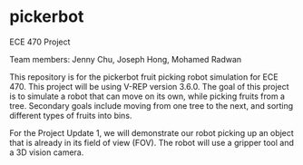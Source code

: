 # pickerbot
ECE 470 Project 

Team members: Jenny Chu, Joseph Hong, Mohamed Radwan

This repository is for the pickerbot fruit picking robot simulation for ECE 470. This project will be using V-REP version 3.6.0. The goal of this project is to simulate a robot that can move on its own, while picking fruits from a tree. Secondary goals include moving from one tree to the next, and sorting different types of fruits into bins. 

For the Project Update 1, we will demonstrate our robot picking up an object that is already in its field of view (FOV). The robot will use a gripper tool and a 3D vision camera. 
